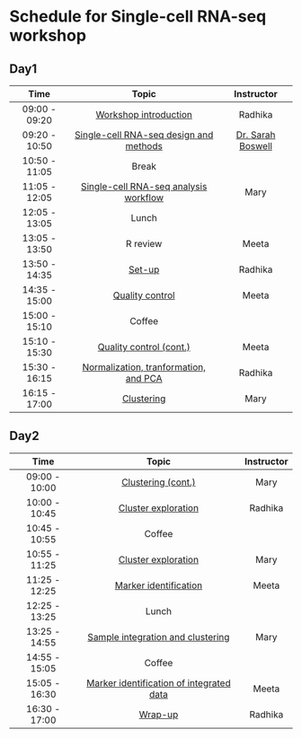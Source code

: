 # Schedule for Single-cell RNA-seq workshop

## Day1

| Time |  Topic  | Instructor |
|:-----------:|:----------:|:--------:|
| 09:00 - 09:20 | [Workshop introduction]() | Radhika
| 09:20 - 10:50 | [Single-cell RNA-seq design and methods](slides/Single_Cell_Sept_2018_final.pdf) | [Dr. Sarah Boswell](https://scholar.harvard.edu/saboswell) |
| 10:50 - 11:05 | Break | |
| 11:05 - 12:05 | [Single-cell RNA-seq analysis workflow](https://hbctraining.github.io/scRNA-seq/lessons/SC_pre-QC.html) | Mary |
| 12:05 - 13:05 | Lunch | |
| 13:05 - 13:50 | R review | Meeta |
| 13:50 - 14:35 | [Set-up]()  | Radhika |
| 14:35 - 15:00 | [Quality control]()  | Meeta |
| 15:00 - 15:10 | Coffee | |
| 15:10 - 15:30 | [Quality control (cont.)]()  | Meeta |
| 15:30 - 16:15 | [Normalization, tranformation, and PCA]() | Radhika |
| 16:15 - 17:00 | [Clustering]()  | Mary |


## Day2

| Time |  Topic  | Instructor |
|:-----------:|:----------:|:--------:|
| 09:00 - 10:00 | [Clustering (cont.)]()  | Mary |
| 10:00 - 10:45 | [Cluster exploration]()  | Radhika |
| 10:45 - 10:55 | Coffee | |
| 10:55 - 11:25 | [Cluster exploration]()  | Mary |
| 11:25 - 12:25 | [Marker identification]() | Meeta |
| 12:25 - 13:25 | Lunch | |
| 13:25 - 14:55 | [Sample integration and clustering]() | Mary |
| 14:55 - 15:05 | Coffee | |
| 15:05 - 16:30 | [Marker identification of integrated data]() | Meeta |
| 16:30 - 17:00 | [Wrap-up]() | Radhika |
